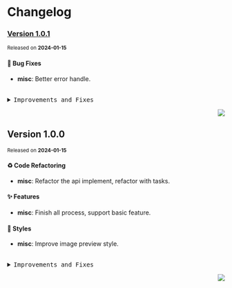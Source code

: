 <a name="readme-top"></a>

# Changelog

### [Version 1.0.1](https://github.com/lobehub/chat-plugin-midjourney/compare/v1.0.0...v1.0.1)

<sup>Released on **2024-01-15**</sup>

#### 🐛 Bug Fixes

- **misc**: Better error handle.

<br/>

<details>
<summary><kbd>Improvements and Fixes</kbd></summary>

#### What's fixed

- **misc**: Better error handle ([e3d0c26](https://github.com/lobehub/chat-plugin-midjourney/commit/e3d0c26))

</details>

<div align="right">

[![](https://img.shields.io/badge/-BACK_TO_TOP-151515?style=flat-square)](#readme-top)

</div>

## Version 1.0.0

<sup>Released on **2024-01-15**</sup>

#### ♻ Code Refactoring

- **misc**: Refactor the api implement, refactor with tasks.

#### ✨ Features

- **misc**: Finish all process, support basic feature.

#### 💄 Styles

- **misc**: Improve image preview style.

<br/>

<details>
<summary><kbd>Improvements and Fixes</kbd></summary>

#### Code refactoring

- **misc**: Refactor the api implement ([f43fdf5](https://github.com/lobehub/chat-plugin-midjourney/commit/f43fdf5))
- **misc**: Refactor with tasks ([bb93628](https://github.com/lobehub/chat-plugin-midjourney/commit/bb93628))

#### What's improved

- **misc**: Finish all process ([f7f8d2f](https://github.com/lobehub/chat-plugin-midjourney/commit/f7f8d2f))
- **misc**: Support basic feature ([00b36f4](https://github.com/lobehub/chat-plugin-midjourney/commit/00b36f4))

#### Styles

- **misc**: Improve image preview style ([df42a62](https://github.com/lobehub/chat-plugin-midjourney/commit/df42a62))

</details>

<div align="right">

[![](https://img.shields.io/badge/-BACK_TO_TOP-151515?style=flat-square)](#readme-top)

</div>
